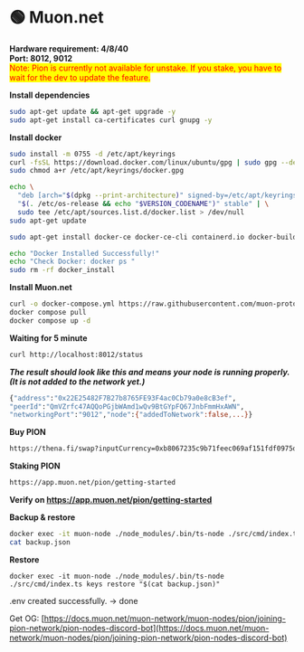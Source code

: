 # 🟢 Muon.net

**Hardware requirement: 4/8/40**\
**Port: 8012, 9012**\
<mark style="color:red;">Note: Pion is currently not available for unstake. If you stake, you have to wait for the dev to update the feature.</mark>

**Install dependencies**

```bash
sudo apt-get update && apt-get upgrade -y
sudo apt-get install ca-certificates curl gnupg -y
```

**Install docker**

```bash
sudo install -m 0755 -d /etc/apt/keyrings
curl -fsSL https://download.docker.com/linux/ubuntu/gpg | sudo gpg --dearmor -o /etc/apt/keyrings/docker.gpg
sudo chmod a+r /etc/apt/keyrings/docker.gpg

echo \
  "deb [arch="$(dpkg --print-architecture)" signed-by=/etc/apt/keyrings/docker.gpg] https://download.docker.com/linux/ubuntu \
  "$(. /etc/os-release && echo "$VERSION_CODENAME")" stable" | \
  sudo tee /etc/apt/sources.list.d/docker.list > /dev/null
sudo apt-get update

sudo apt-get install docker-ce docker-ce-cli containerd.io docker-buildx-plugin docker-compose-plugin -y

echo "Docker Installed Successfully!"
echo "Check Docker: docker ps "
sudo rm -rf docker_install
```

**Install Muon.net**

```bash
curl -o docker-compose.yml https://raw.githubusercontent.com/muon-protocol/muon-node-js/pion/docker-compose-pull.yml
docker compose pull
docker compose up -d
```

**Waiting for 5 minute**

```bash
curl http://localhost:8012/status
```

_**The result should look like this and means your node is running properly. (It is not added to the network yet.)**_

```bash
{"address":"0x22E25482F7B27b8765FE93F4ac0Cb79a0e8cB3ef",
"peerId":"QmVZrfc47AQQoPGjbWAmd1wQv9BtGYpFQ67JnbFmmHxAWN",
"networkingPort":"9012","node":{"addedToNetwork":false,...}}
```

**Buy PION**

```bash
https://thena.fi/swap?inputCurrency=0xb8067235c9b71feec069af151fdf0975dfbdfba5&outputCurrency=BNB
```

**Staking PION**

```bash
https://app.muon.net/pion/getting-started
```

**Verify on https://app.muon.net/pion/getting-started**



**Backup & restore**

```bash
docker exec -it muon-node ./node_modules/.bin/ts-node ./src/cmd/index.ts keys backup > backup.json
cat backup.json
```

**Restore**

```
docker exec -it muon-node ./node_modules/.bin/ts-node ./src/cmd/index.ts keys restore "$(cat backup.json)"
```

.env created successfully. -> done



Get OG: [https://docs.muon.net/muon-network/muon-nodes/pion/joining-pion-network/pion-nodes-discord-bot](https://docs.muon.net/muon-network/muon-nodes/pion/joining-pion-network/pion-nodes-discord-bot)
